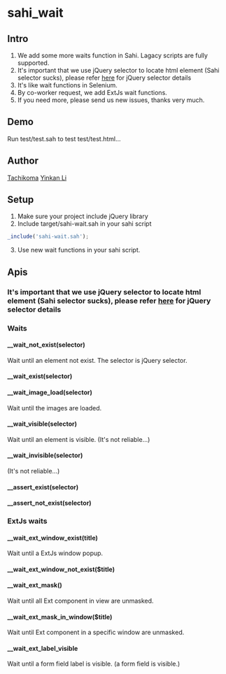 sahi_wait
=========

## Intro
1. We add some more waits function in Sahi. Lagacy scripts are fully supported.
2. It's important that we use jQuery selector to locate html element (Sahi selector sucks), please refer [here](http://api.jquery.com/category/selectors/) for jQuery selector details
3. It's like wait functions in Selenium. 
4. By co-worker request, we add ExtJs wait functions.
5. If you need more, please send us new issues, thanks very much.

## Demo
Run test/test.sah to test test/test.html...

## Author
[Tachikoma](https://github.com/github/markup)
[Yinkan Li](https://github.com/liyinkan)

## Setup
1. Make sure your project include jQuery library
2. Include target/sahi-wait.sah in your sahi script

```js
_include('sahi-wait.sah');
```

3. Use new wait functions in your sahi script.

## Apis
### It's important that we use jQuery selector to locate html element (Sahi selector sucks), please refer [here](http://api.jquery.com/category/selectors/) for jQuery selector details
### Waits
#### __wait_not_exist(selector)
Wait until an element not exist. The selector is jQuery selector.
#### __wait_exist(selector)
#### __wait_image_load(selector)
Wait until the images are loaded.
#### __wait_visible(selector)
Wait until an element is visible.
(It's not reliable...)
#### __wait_invisible(selector)
(It's not reliable...)
#### __assert_exist(selector)
#### __assert_not_exist(selector)
### ExtJs waits
#### __wait_ext_window_exist(title)
Wait until a ExtJs window popup.
#### __wait_ext_window_not_exist($title)
#### __wait_ext_mask()
Wait until all Ext component in view are unmasked.
#### __wait_ext_mask_in_window($title)
Wait until Ext component in a specific window are unmasked.
#### __wait_ext_label_visible
Wait until a form field label is visible. (a form field is visible.)
